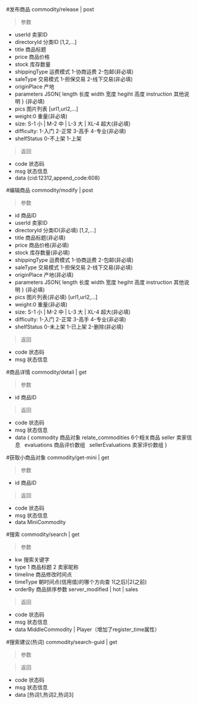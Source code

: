 #发布商品
commodity/release | post
> 参数  
* userId 卖家ID
* directoryId 分类ID [1,2,...]
* title 商品标题
* price 商品价格
* stock 库存数量
* shippingType 运费模式 1-协商运费 2-包邮(非必填)
* saleType 交易模式 1-担保交易 2-线下交易(非必填)
* originPlace 产地
* parameters JSON{ length 长度 width 宽度 hegiht 高度 instruction 其他说明 } (非必填)
* pics 图片列表 [url1,url2,...]
* weight:0 重量(非必填)
* size: S-1 小 | M-2 中 | L-3 大 | XL-4 超大(非必填)
* difficulty: 1-入门 2-正常 3-高手 4-专业(非必填)
* shelfStatus 0-不上架 1-上架

> 返回  
* code 状态码
* msg 状态信息
* data {cid:12312,append_code:608}


#编辑商品
commodity/modify | post
> 参数  
* id 商品ID
* userId 卖家ID
* directoryId 分类ID(非必填) [1,2,...]
* title 商品标题(非必填)
* price 商品价格(非必填)
* stock 库存数量(非必填)
* shippingType 运费模式 1-协商运费 2-包邮(非必填)
* saleType 交易模式 1-担保交易 2-线下交易(非必填)
* originPlace 产地(非必填)
* parameters JSON{ length 长度 width 宽度 hegiht 高度 instruction 其他说明 } (非必填)
* pics 图片列表(非必填) [url1,url2,...]
* weight:0 重量(非必填)
* size: S-1 小 | M-2 中 | L-3 大 | XL-4 超大(非必填)
* difficulty: 1-入门 2-正常 3-高手 4-专业(非必填)
* shelfStatus 0-未上架 1-已上架 2-删除(非必填)

> 返回  
* code 状态码
* msg 状态信息


#商品详情
commodity/detail | get
> 参数  
* id 商品ID

> 返回  
* code 状态码
* msg 状态信息
* data {
   commodity 商品对象
   relate_commodities 6个相关商品
   seller 卖家信息
   evaluations 商品评价数组
   sellerEvaluations 卖家评价数组
 }
 
#获取小商品对象
commodity/get-mini | get
> 参数  
* id 商品ID

> 返回  
* code 状态码
* msg 状态信息
* data  MiniCommodity

#搜索
commodity/search | get
> 参数  
* kw 搜索关键字
* type 1 商品标题 2 卖家昵称
* timeline 商品修改时间点
* timeType 朝时间点(信用值)的哪个方向查 1(之后)|2(之前)
* orderBy 商品排序参数 server_modified | hot | sales

> 返回  
* code 状态码
* msg 状态信息
* data  MiddleCommodity | Player（增加了register_time属性）

#搜索建议(热词)
commodity/search-guid | get
> 参数  

> 返回  
* code 状态码
* msg 状态信息
* data  [热词1,热词2,热词3]
